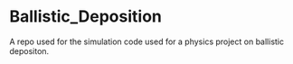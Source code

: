 # Ballistic_Deposition
A repo used for the simulation code used for a physics project on ballistic depositon.
